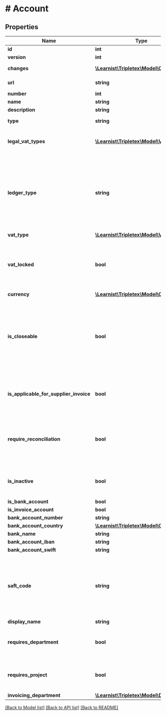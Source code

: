 # # Account

## Properties

Name | Type | Description | Notes
------------ | ------------- | ------------- | -------------
**id** | **int** |  | [optional]
**version** | **int** |  | [optional]
**changes** | [**\Learnist\Tripletex\Model\Change[]**](Change.md) |  | [optional] [readonly]
**url** | **string** |  | [optional] [readonly]
**number** | **int** |  |
**name** | **string** |  |
**description** | **string** |  | [optional]
**type** | **string** |  | [optional] [readonly]
**legal_vat_types** | [**\Learnist\Tripletex\Model\VatType[]**](VatType.md) | List of legal vat types for this account. | [optional] [readonly]
**ledger_type** | **string** | Supported ledger types, default is GENERAL. Only available for customers with the module multiple ledgers. | [optional]
**vat_type** | [**\Learnist\Tripletex\Model\VatType**](VatType.md) |  | [optional]
**vat_locked** | **bool** | True if all entries on this account must have the vat type given by vatType. | [optional]
**currency** | [**\Learnist\Tripletex\Model\Currency**](Currency.md) |  | [optional]
**is_closeable** | **bool** | True if it should be possible to close entries on this account and it is possible to filter on open entries. | [optional]
**is_applicable_for_supplier_invoice** | **bool** | True if this account is applicable for supplier invoice registration. | [optional]
**require_reconciliation** | **bool** | True if this account must be reconciled before the accounting period closure. | [optional]
**is_inactive** | **bool** | Inactive accounts will not show up in UI lists. | [optional]
**is_bank_account** | **bool** |  | [optional]
**is_invoice_account** | **bool** |  | [optional]
**bank_account_number** | **string** |  | [optional]
**bank_account_country** | [**\Learnist\Tripletex\Model\Country**](Country.md) |  | [optional]
**bank_name** | **string** |  | [optional]
**bank_account_iban** | **string** |  | [optional]
**bank_account_swift** | **string** |  | [optional]
**saft_code** | **string** | SAF-T code for account. It will be given a default value based on account number if empty. | [optional]
**display_name** | **string** |  | [optional]
**requires_department** | **bool** | Posting against this account requires department. | [optional]
**requires_project** | **bool** | Posting against this account requires project. | [optional]
**invoicing_department** | [**\Learnist\Tripletex\Model\Department**](Department.md) |  | [optional]

[[Back to Model list]](../../README.md#models) [[Back to API list]](../../README.md#endpoints) [[Back to README]](../../README.md)
